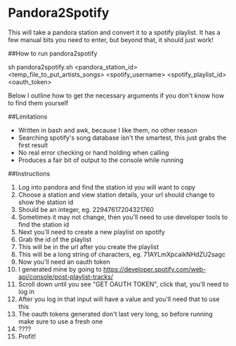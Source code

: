 Pandora2Spotify
===============

This will take a pandora station and convert it to a spotify playlist. It has a few manual bits you need to enter, but beyond that, it should just work!

##How to run pandora2spotify

sh pandora2spotify.sh <pandora_station_id> <temp_file_to_put_artists_songs> <spotify_username> <spotify_playlist_id> <oauth_token>

Below I outline how to get the necessary arguments if you don't know how to find them yourself

##Limitations
* Written in bash and awk, because I like them, no other reason
* Searching spotify's song database isn't the smartest, this just grabs the first result
* No real error checking or hand holding when calling
* Produces a fair bit of output to the console while running

##Instructions
1. Log into pandora and find the station id you will want to copy
  1. Choose a station and view station details, your url should change to show the station id
  2. Should be an integer, eg. 22947617204321760
  3. Sometimes it may not change, then you'll need to use developer tools to find the station id
2. Next you'll need to create a new playlist on spotify
3. Grab the id of the playlist
  1. This will be in the url after you create the playlist
  2. This will be a long string of characters, eg. 71AYLmXpcaikNHdZU2sagc
4. Now you'll need an oauth token
  1. I generated mine by going to https://developer.spotify.com/web-api/console/post-playlist-tracks/
  2. Scroll down until you see "GET OAUTH TOKEN", click that, you'll need to log in
  3. After you log in that input will have a value and you'll need that to use this
  4. The oauth tokens generated don't last very long, so before running make sure to use a fresh one
5. ????
6. Profit!
